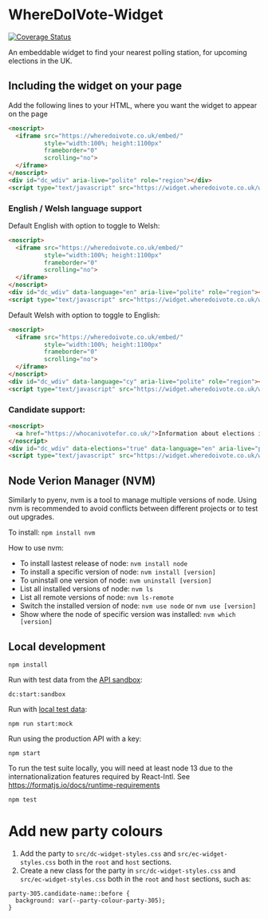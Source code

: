 # WhereDoIVote-Widget

[![Coverage Status](https://coveralls.io/repos/github/DemocracyClub/WhereDoIVote-Widget/badge.svg?branch=master)](https://coveralls.io/github/DemocracyClub/WhereDoIVote-Widget?branch=master)

An embeddable widget to find your nearest polling station, for upcoming elections in the UK.

## Including the widget on your page

Add the following lines to your HTML, where you want the widget to appear on the page

```html
<noscript>
  <iframe src="https://wheredoivote.co.uk/embed/"
          style="width:100%; height:1100px"
          frameborder="0"
          scrolling="no">
  </iframe>
</noscript>
<div id="dc_wdiv" aria-live="polite" role="region"></div>
<script type="text/javascript" src="https://widget.wheredoivote.co.uk/wdiv.js"></script>
```

### English / Welsh language support

Default English with option to toggle to Welsh:

```html
<noscript>
  <iframe src="https://wheredoivote.co.uk/embed/"
          style="width:100%; height:1100px"
          frameborder="0"
          scrolling="no">
  </iframe>
</noscript>
<div id="dc_wdiv" data-language="en" aria-live="polite" role="region"></div>
<script type="text/javascript" src="https://widget.wheredoivote.co.uk/wdiv.js"></script>
```

Default Welsh with option to toggle to English:

```html
<noscript>
  <iframe src="https://wheredoivote.co.uk/embed/"
          style="width:100%; height:1100px"
          frameborder="0"
          scrolling="no">
  </iframe>
</noscript>
<div id="dc_wdiv" data-language="cy" aria-live="polite" role="region"></div>
<script type="text/javascript" src="https://widget.wheredoivote.co.uk/wdiv.js"></script>
```

### Candidate support:

```html
<noscript>
  <a href="https://whocanivotefor.co.uk/">Information about elections in your area</a>
</noscript>
<div id="dc_wdiv" data-elections="true" data-language="en" aria-live="polite" role="region"></div>
<script type="text/javascript" src="https://widget.wheredoivote.co.uk/wdiv.js"></script>
```

## Node Verion Manager (NVM)

Similarly to pyenv, nvm is a tool to manage multiple versions of node. 
Using nvm is recommended to avoid conflicts between different projects
or to test out upgrades.

To install:  `npm install nvm`

How to use nvm:
* To install lastest release of node: `nvm install node`
* To install a specific version of node: `nvm install [version]`
* To uninstall one version of node: `nvm uninstall [version]`
* List all installed versions of node: `nvm ls`
* List all remote versions of node: `nvm ls-remote`
* Switch the installed version of node: `nvm use node` or `nvm use [version]`
* Show where the node of specific version was installed: `nvm which [version]`

## Local development

```
npm install
```

Run with test data from the [API sandbox](https://developers.democracyclub.org.uk/api/v1/#sandbox-outputs-2):
```
dc:start:sandbox
```

Run with [local test data](https://github.com/DemocracyClub/WhereDoIVote-Widget/tree/master/public/example-responses):
```
npm run start:mock
```

Run using the production API with a key:
```
npm start
```

To run the test suite locally, you will need at least node 13 due to the internationalization features required by React-Intl. See https://formatjs.io/docs/runtime-requirements

```
npm test
```


# Add new party colours

1. Add the party to `src/dc-widget-styles.css` and `src/ec-widget-styles.css` both in the `root` and `host` sections. 
2. Create a new class for the party in `src/dc-widget-styles.css` and `src/ec-widget-styles.css` both in the `root` and `host` sections, such as:
```
party-305.candidate-name::before {
  background: var(--party-colour-party-305);
} 
```

